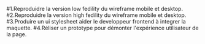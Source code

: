 #1.Reproduidre la version low fedility du wireframe mobile et desktop.
#2.Reproduidre la version high fedility du wireframe mobile et desktop.
#3.Produire un ui stylesheet aider le developpeur frontend à integrer la maquette.
#4.Réliser un prototype pour démonter l'expérience utilisateur de la page.
